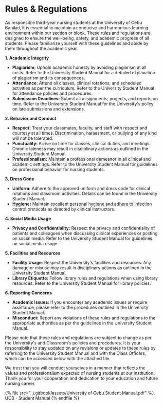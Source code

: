 # Rules & Regulations

As responsible third-year nursing students at the University of Cebu Banilad, it is essential to maintain a conducive and harmonious learning environment within our section or block. These rules and regulations are designed to ensure the well-being, safety, and academic progress of all students. Please familiarize yourself with these guidelines and abide by them throughout the academic year.



**1. Academic Integrity**

* **Plagiarism:** Uphold academic honesty by avoiding plagiarism at all costs. Refer to the University Student Manual for a detailed explanation of plagiarism and its consequences.
* **Attendance:** Attend all classes, clinical rotations, and scheduled activities as per the curriculum. Refer to the University Student Manual for attendance policies and procedures.
* **Submission Deadlines:** Submit all assignments, projects, and reports on time. Refer to the University Student Manual for the University's policy on late submissions and extensions.

**2. Behavior and Conduct**

* **Respect:** Treat your classmates, faculty, and staff with respect and courtesy at all times. Discrimination, harassment, or bullying of any kind will not be tolerated.
* **Punctuality:** Arrive on time for classes, clinical duties, and meetings. Chronic lateness may result in disciplinary actions as outlined in the University Student Manual.
* **Professionalism:** Maintain a professional demeanor in all clinical and academic settings. Refer to the University Student Manual for guidelines on professional behavior for nursing students.

**3. Dress Code**

* **Uniform:** Adhere to the approved uniform and dress code for clinical rotations and classroom activities. Details can be found in the University Student Manual.
* **Hygiene:** Maintain excellent personal hygiene and adhere to infection control protocols as directed by clinical instructors.

**4. Social Media Usage**

* **Privacy and Confidentiality:** Respect the privacy and confidentiality of patients and colleagues when discussing clinical experiences or posting on social media. Refer to the University Student Manual for guidelines on social media usage.

**5. Facilities and Resources**

* **Facility Usage:** Respect the University's facilities and resources. Any damage or misuse may result in disciplinary actions as outlined in the University Student Manual.
* **Library Etiquette:** Follow library rules and regulations when using library resources. Refer to the University Student Manual for library policies.

**6. Reporting Concerns**

* **Academic Issues:** If you encounter any academic issues or require assistance, please refer to the procedures outlined in the University Student Manual.
* **Misconduct:** Report any violations of these rules and regulations to the appropriate authorities as per the guidelines in the University Student Manual.

Please note that these rules and regulations are subject to change as per the University's and Classroom's policies and procedures. It is your responsibility to stay updated on any revisions or updates to these rules by referring to the University Student Manual and with the Class Officers, which can be accessed below with the attached file.&#x20;

We trust that you will conduct yourselves in a manner that reflects the values and professionalism expected of nursing students at our institution. Thank you for your cooperation and dedication to your education and future nursing career.

{% file src="../.gitbook/assets/University of Cebu Student Manual.pdf" %}
UCB - Student Manual
{% endfile %}

